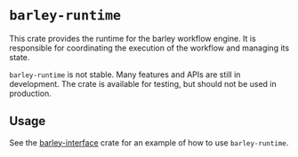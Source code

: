 # `barley-runtime`

This crate provides the runtime for the barley workflow engine. It is responsible for coordinating the execution of the workflow and managing its state.

`barley-runtime` is not stable. Many features and APIs are still in development. The crate is available for testing, but should not be used in production.

## Usage

See the [barley-interface](https://crates.io/crates/barley-interface) crate for an example of how to use `barley-runtime`.
